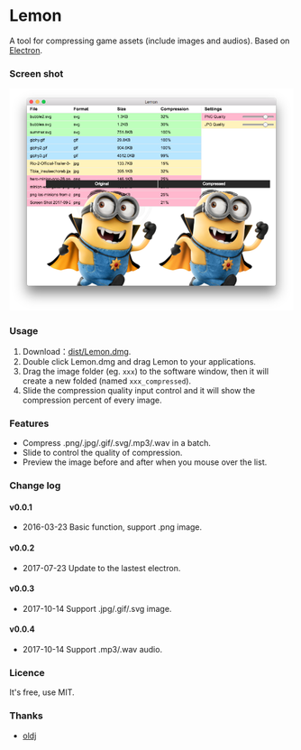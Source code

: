 # Lemon

A tool for compressing game assets (include images and audios). Based on [Electron](http://electron.atom.io/).

### Screen shot 

![screenshot](https://raw.githubusercontent.com/eyworldwide/Lemon/master/screenshot.png)

### Usage

1. Download：[dist/Lemon.dmg](https://github.com/eyworldwide/Lemon/blob/master/dist/Lemon.dmg).
2. Double click Lemon.dmg and drag Lemon to your applications.
3. Drag the image folder (eg. `xxx`) to the software window, then it will create a new folded (named `xxx_compressed`).
4. Slide the compression quality input control and it will show the compression percent of every image.

### Features

 - Compress .png/.jpg/.gif/.svg/.mp3/.wav in a batch.
 - Slide to control the quality of compression.
 - Preview the image before and after when you mouse over the list.

### Change log

#### v0.0.1

 - 2016-03-23 Basic function, support .png image.

#### v0.0.2

 - 2017-07-23 Update to the lastest electron.
 
#### v0.0.3

- 2017-10-14 Support .jpg/.gif/.svg image.

#### v0.0.4

- 2017-10-14 Support .mp3/.wav audio.

### Licence

It's free, use MIT.

### Thanks

* [oldj](https://oldj.net/)
